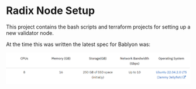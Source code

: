 # Radix Node Setup
This project contains the bash scripts and terraform projects for setting up a new validator node.  

At the time this was written the latest spec for Bablyon was:

![Babylon Specification](images/BabylonSpecs.png)

